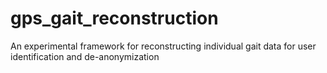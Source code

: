 # gps_gait_reconstruction
An experimental framework for reconstructing individual gait data for user identification and de-anonymization
